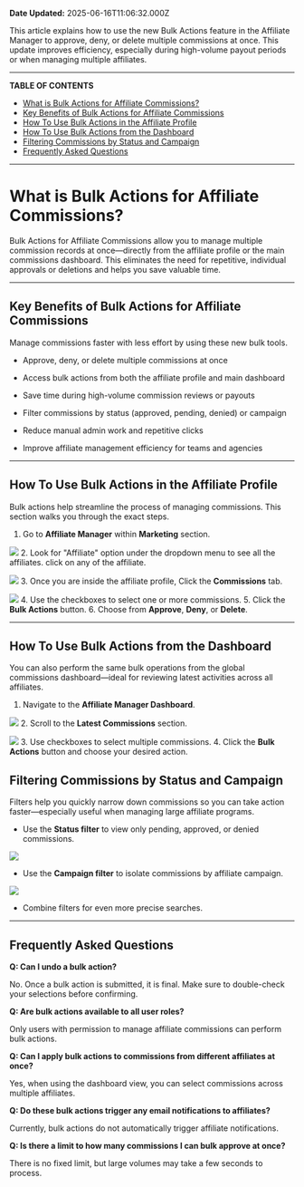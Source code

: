 **Date Updated:** 2025-06-16T11:06:32.000Z

This article explains how to use the new Bulk Actions feature in the Affiliate Manager to approve, deny, or delete multiple commissions at once. This update improves efficiency, especially during high-volume payout periods or when managing multiple affiliates.

---

**TABLE OF CONTENTS**

* [What is Bulk Actions for Affiliate Commissions?](#What-is-Bulk-Actions-for-Affiliate-Commissions?)
* [Key Benefits of Bulk Actions for Affiliate Commissions](#Key-Benefits-of-Bulk-Actions-for-Affiliate-Commissions)
* [How To Use Bulk Actions in the Affiliate Profile](#How-To-Use-Bulk-Actions-in-the-Affiliate-Profile)
* [How To Use Bulk Actions from the Dashboard](#How-To-Use-Bulk-Actions-from-the-Dashboard)
* [Filtering Commissions by Status and Campaign](#Filtering-Commissions-by-Status-and-Campaign)
* [Frequently Asked Questions](#Frequently-Asked-Questions)

---

# **What is Bulk Actions for Affiliate Commissions?**

  
Bulk Actions for Affiliate Commissions allow you to manage multiple commission records at once—directly from the affiliate profile or the main commissions dashboard. This eliminates the need for repetitive, individual approvals or deletions and helps you save valuable time.

---

## **Key Benefits of Bulk Actions for Affiliate Commissions**

  
Manage commissions faster with less effort by using these new bulk tools.

  
* Approve, deny, or delete multiple commissions at once

  
* Access bulk actions from both the affiliate profile and main dashboard

  
* Save time during high-volume commission reviews or payouts

  
* Filter commissions by status (approved, pending, denied) or campaign

  
* Reduce manual admin work and repetitive clicks

  
* Improve affiliate management efficiency for teams and agencies

---

## **How To Use Bulk Actions in the Affiliate Profile**

  
Bulk actions help streamline the process of managing commissions. This section walks you through the exact steps.
  
  
1. Go to **Affiliate Manager** within **Marketing** section.  
    
![](https://s3.amazonaws.com/cdn.freshdesk.com/data/helpdesk/attachments/production/155048282254/original/y7jK-LFaCQjrM0JMz3kzCWCHbBESODU8hw.jpeg?1750051301)
2. Look for "Affiliate" option under the dropdown menu to see all the affiliates. click on any of the affiliate.  
    
    
![](https://s3.amazonaws.com/cdn.freshdesk.com/data/helpdesk/attachments/production/155048282479/original/lefMd1l8BaxsNIxEmyfOljQ7cc0gLozFyw.jpeg?1750051687)
3. Once you are inside the affiliate profile, Click the **Commissions** tab.  
    
![](https://s3.amazonaws.com/cdn.freshdesk.com/data/helpdesk/attachments/production/155048282558/original/-tJ2_YKnljzI1Liq5yERcfYTdmty-m63_A.jpeg?1750051828)
4. Use the checkboxes to select one or more commissions.
5. Click the **Bulk Actions** button.
6. Choose from **Approve**, **Deny**, or **Delete**.

---

## **How To Use Bulk Actions from the Dashboard**

  
You can also perform the same bulk operations from the global commissions dashboard—ideal for reviewing latest activities across all affiliates.

1. Navigate to the **Affiliate Manager Dashboard**.  
    
![](https://s3.amazonaws.com/cdn.freshdesk.com/data/helpdesk/attachments/production/155048282706/original/OBsDIovl82cp-1nmMq5wZlFzWKWOPRSfqQ.png?1750052130)
2. Scroll to the **Latest Commissions** section.  
    
![](https://s3.amazonaws.com/cdn.freshdesk.com/data/helpdesk/attachments/production/155048282715/original/_fMPs33uYQSXy-Cn9wustnduJ_eXhBQZJw.png?1750052162)
3. Use checkboxes to select multiple commissions.
4. Click the **Bulk Actions** button and choose your desired action.

  
## **Filtering Commissions by Status and Campaign**

  
Filters help you quickly narrow down commissions so you can take action faster—especially useful when managing large affiliate programs.

  
* Use the **Status filter** to view only pending, approved, or denied commissions.  
    
![](https://s3.amazonaws.com/cdn.freshdesk.com/data/helpdesk/attachments/production/155048280219/original/Hp-r148sUSBLVSII31cw6p6rllbsG83row.png?1750046696)
* Use the **Campaign filter** to isolate commissions by affiliate campaign.  
    
![](https://s3.amazonaws.com/cdn.freshdesk.com/data/helpdesk/attachments/production/155048280270/original/MWF-Q5J04IApwdedLmpotODMHKmVxOFMtg.png?1750046864)
* Combine filters for even more precise searches.

  
---

## **Frequently Asked Questions**

  
**Q: Can I undo a bulk action?**

No. Once a bulk action is submitted, it is final. Make sure to double-check your selections before confirming.

  
**Q: Are bulk actions available to all user roles?**

Only users with permission to manage affiliate commissions can perform bulk actions.

  
**Q: Can I apply bulk actions to commissions from different affiliates at once?**

Yes, when using the dashboard view, you can select commissions across multiple affiliates.

  
**Q: Do these bulk actions trigger any email notifications to affiliates?**

Currently, bulk actions do not automatically trigger affiliate notifications.

  
**Q: Is there a limit to how many commissions I can bulk approve at once?**

There is no fixed limit, but large volumes may take a few seconds to process.